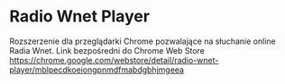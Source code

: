# Radio Wnet Player

Rozszerzenie dla przeglądarki Chrome pozwalające na słuchanie online Radia Wnet.
Link bezpośredni do Chrome Web Store
https://chrome.google.com/webstore/detail/radio-wnet-player/mblpecdkoeiongpnmdfmabdgbhjmgeea

